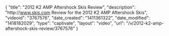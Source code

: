 {
    "title": "2012 K2 AMP Aftershock Skis Review",
    "description": "http:\/\/www.skis.com Review for the 2012 K2 AMP Aftershock Skis",
    "videoid": "3767576",
    "date_created": "1411361322",
    "date_modified": "1418182029",
    "type": "captivate",
    "layout": "video",
    "url": "\/v\/2012-k2-amp-aftershock-skis-review\/3767576"
}